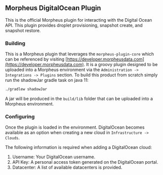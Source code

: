 ## Morpheus DigitalOcean Plugin

This is the official Morpheus plugin for interacting with the Digital Ocean API. This plugin provides droplet provisioning, snapshot create, and snapshot restore.

### Building

This is a Morpheus plugin that leverages the `morpheus-plugin-core` which can be referenced by visiting [https://developer.morpheusdata.com](https://developer.morpheusdata.com). It is a groovy plugin designed to be uploaded into a Morpheus environment via the `Administration -> Integrations -> Plugins` section. To build this product from scratch simply run the shadowJar gradle task on java 11:

```bash
./gradlew shadowJar
```

A jar will be produced in the `build/lib` folder that can be uploaded into a Morpheus environment.


### Configuring

Once the plugin is loaded in the environment. DigitalOcean becomes available as an option when creating a new cloud in `Infrastructure -> Clouds`.

The following information is required when adding a DigitalOcean cloud:

1. Username: Your DigitalOcean username.
1. API Key: A personal access token generated on the DigitalOcean portal.
3. Datacenter: A list of available datacenters is provided.


